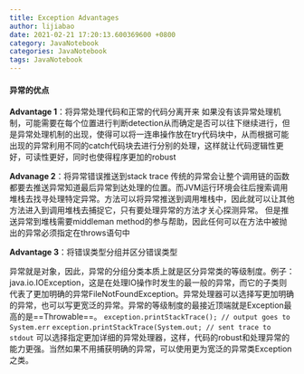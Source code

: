 ```yaml
---
title: Exception Advantages
author: lijiabao
date: 2021-02-21 17:20:13.600369600 +0800
category: JavaNotebook
categories: JavaNotebook
tags: JavaNotebook
---
```

#### 异常的优点


**Advantage 1**：将异常处理代码和正常的代码分离开来
如果没有该异常处理机制，可能需要在每个位置进行判断detection从而确定是否可以往下继续进行，但是异常处理机制的出现，使得可以将一连串操作放在try代码块中，从而根据可能出现的异常利用不同的catch代码块去进行分别的处理，这样就让代码逻辑性更好，可读性更好，同时也使得程序更加的robust

**Advanage 2**：将异常错误推送到stack trace
传统的异常会让整个调用链的函数都要去推送异常知道最后异常到达处理的位置。而JVM运行环境会往后搜索调用堆栈去找寻处理特定异常。方法可以将异常推送到调用堆栈中，因此就可以让其他方法进入到调用堆栈去捕捉它，只有要处理异常的方法才关心探测异常。
但是推送异常到堆栈需要middleman method的参与帮助，因此任何可以在方法中被抛出的异常必须指定在throws语句中

**Advantage 3**：将错误类型分组并区分错误类型

异常就是对象，因此，异常的分组分类本质上就是区分异常类的等级制度。例子：java.io.IOException，这是在处理IO操作时发生的最一般的异常，而它的子类则代表了更加明确的异常FileNotFoundException。异常处理器可以选择写更加明确的异常，也可以写更宽泛的异常。异常的等级制度的最接近顶端就是Exception最高的是==Throwable==。
`exception.printStackTrace(); // output goes to System.err`
`exception.printStackTrace(System.out; // sent trace to stdout`
可以选择指定更加详细的异常处理器，这样，代码的robust和处理异常的能力更强。当然如果不用捕获明确的异常，可以使用更为宽泛的异常类Exception之类。
